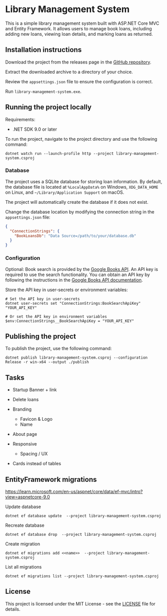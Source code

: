 # Library Management System

This is a simple library management system built with ASP.NET Core MVC and Entity Framework. It allows users to manage book loans, including adding new loans, viewing loan details, and marking loans as returned.

## Installation instructions

Download the project from the releases page in the [GitHub repository](https://github.com/yvzn/library-management-system/releases).

Extract the downloaded archive to a directory of your choice.

Review the `appsettings.json` file to ensure the configuration is correct.

Run `library-management-system.exe`.

## Running the project locally

Requirements:
- .NET SDK 9.0 or later

To run the project, navigate to the project directory and use the following command:

```pwsh
dotnet watch run --launch-profile http --project library-management-system.csproj
```

### Database

The project uses a SQLite database for storing loan information. By default, the database file is located at `%LocalAppData%` on Windows, `XDG_DATA_HOME` on Linux, and `~/Library/Application Support` on macOS.

The project will automatically create the database if it does not exist.

Change the database location by modifying the connection string in the `appsettings.json` file:

```json
{
  "ConnectionStrings": {
    "BookLoansDb": "Data Source=/path/to/your/database.db"
  }
}
```

### Configuration

Optional: Book search is provided by the [Google Books API](https://developers.google.com/books/docs/overview). An API key is required to use the search functionality. You can obtain an API key by following the instructions in the [Google Books API documentation](https://developers.google.com/books/docs/v1/using#APIKey).

Store the API key in user-secrets or environment variables:

```pwsh
# Set the API key in user-secrets
dotnet user-secrets set "ConnectionStrings:BookSearchApiKey" "YOUR_API_KEY"

# Or set the API key in environment variables
$env:ConnectionStrings__BookSearchApiKey = "YOUR_API_KEY"
```

## Publishing the project

To publish the project, use the following command:

```pwsh
dotnet publish library-management-system.csproj --configuration Release -r win-x64 --output ./publish
```

## Tasks

- Startup Banner + link

- Delete loans

- Branding
	- Favicon & Logo
	- Name

- About page

- Responsive
	- Spacing / UX

- Cards instead of tables

## EntityFramework migrations

<https://learn.microsoft.com/en-us/aspnet/core/data/ef-mvc/intro?view=aspnetcore-9.0>

Update database

```pwsh
dotnet ef database update  --project library-management-system.csproj
```

Recreate database

```pwsh
dotnet ef database drop  --project library-management-system.csproj
```

Create migration

```pwsh
dotnet ef migrations add <<name>>  --project library-management-system.csproj
```

List all migrations

```pwsh
dotnet ef migrations list --project library-management-system.csproj
```

## License

This project is licensed under the MIT License - see the [LICENSE](LICENSE) file for details.
